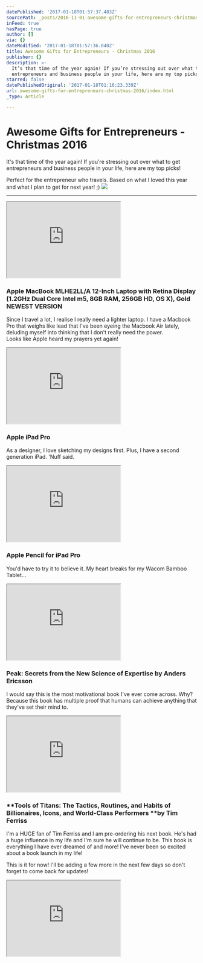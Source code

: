 ```yaml
---
datePublished: '2017-01-18T01:57:37.483Z'
sourcePath: _posts/2016-11-01-awesome-gifts-for-entrepreneurs-christmas-2016.md
inFeed: true
hasPage: true
author: []
via: {}
dateModified: '2017-01-18T01:57:36.040Z'
title: Awesome Gifts for Entrepreneurs - Christmas 2016
publisher: {}
description: >-
  It’s that time of the year again! If you’re stressing out over what to get
  entrepreneurs and business people in your life, here are my top picks!
starred: false
datePublishedOriginal: '2017-01-18T01:16:23.339Z'
url: awesome-gifts-for-entrepreneurs-christmas-2016/index.html
_type: Article

---
```

# Awesome Gifts for Entrepreneurs - Christmas 2016

It's that time of the year again! If you're stressing out over what to get entrepreneurs and business people in your life, here are my top picks!

Perfect for the entrepreneur who travels. Based on what I loved this year and what I plan to get for next year! ;)
![](https://the-grid-user-content.s3-us-west-2.amazonaws.com/f3b6f6d5-76c8-449e-b534-4d4b613d4811.jpg)

---

<iframe src="https://the-grid.github.io/ed-userhtml/?g=eJx1klFv2jAUhf9K5ge_pbFDkwLDILpSLRJMk9Ku0l6ii3ObWEns1LbG2K-fC53KJu3Nusc693zHXkjUHu1yAVFr8VmQ1vvRzZPkcDhcwQC_jL6SZkjW49hjvAN5a0wX77afN-l2G_M0LrRs4zvlxh6OST0mt4xvisfNd_6UvPqBq3pVOVepfuXEKKlC8fhwP6Uvqhb8-mbKWJ5Nr6mzgsecdng8GFs7MYDch020V7r7ZGoUvUqph0agalpprI5TdhKLWkiez1iWTrJgluU1IJ9Nssm-zrPn2SzjMxJ5sA16Qap9D7ojy4UammgfFqEVhJHIWSlIYHaxhjfqGGp3dB6HE_5B1cHAJS-rCrU0tdLNGWNdFl_EOzO9N3YAL6pyy3NW0eJOrJ3SxQAN0h3YDv3XHmTooKQl2h9K4je0ThktUsZu2DRN6VMp-L-oJFouEjjnPoX980zK_i8yBm3l_-7r1KIJ9nCRmUSBzreCcBK1r9f96XhRD_RhFFryxx4FOQtzbTRGH9QwGutB-4_REEpWes7Gn5djEiUh-tsv-w1SYMr9" height="200" style=""></iframe>

### Apple MacBook MLHE2LL/A 12-Inch Laptop with Retina Display (1.2GHz Dual Core Intel m5, 8GB RAM, 256GB HD, OS X), Gold NEWEST VERSION

Since I travel a lot, I realise I really need a lighter laptop. I have a Macbook Pro that weighs like lead that I've been eyeing the Macbook Air lately, deluding myself into thinking that I don't really need the power.   
Looks like Apple heard my prayers yet again!

<iframe src="https://the-grid.github.io/ed-userhtml/?g=eJx1kl9v2yAUxb8K44GXyTW4zh9nIVG6LlOkdavkdX20iLmxUWyggOZln37UadVs0t7QPVeH8zuwrEEHcKulQK2DA8dtCNYv0nQYhivRi99GX9WmTzfWdpCoeyETls0_3ySPKtmqpLSihlTa9IayyeTbLbv7lD7bCF91qvK-Ut3ac1sTBfzh-3ZOnpTkLJ_NKZ2y_Jp4x1nCyBFOg3HSc2WFfG-dIZ3Sx49GAu9URoJoOKimrY3TSUZHcSf5YT8pZF4U2aTI8tkBiillmZhNKZ3A4brOMQrCNRA4rvad0Ee8Wqq-Qft4EziOKUbe1RxHVp9o8UKbCOlPPkA_Yg9KRgOfPq0r0LWRSjdnjk25-8rfoMnWuF4EXpVf2JRWZHfLN17pXS8aIHfCHSHcd7Eq_lCSEtxPVcMPcF4ZzTNKZ3SeZeSx5OxfVIxWy1Scc49hX59Huf9Fhqitw999jS2aaC8uMmMU6ULLMcOofV4P4_GiHtHFUWwpnDrg-CwstNGA3qneGheEDh9QH0tWekHtr8sxRmmM_vK7_gCU5Mdw" height="200" style=""></iframe>

### Apple iPad Pro

As a designer, I love sketching my designs first. Plus, I have a second generation iPad. 'Nuff said.

<iframe src="https://the-grid.github.io/ed-userhtml/?g=eJx1ktFu0zAUhl_F-MJ3nZOUpqHUrQqoUic2TQuUwU10Yp8mVhM72IYynh4vHaIgcWed3z76v09eSjQB3WoJpHV4ELQNYfALzk-n0xX08NOaK2l73gx8cFZ9k4G_SdL89vN8XrzkTy_AV52uvK90t9YoPn7YFmzwUqQspve7d2I2236Z3s2m19f7NN_f3D9sNg-s0-b41ioUnc5YgEagblppnZlkyRjulMjrIs_rTB7mME2LfAYqU_JQTAspAQ_1K0oCuAaDoFXdgTnS1VL3DamtU-gETSjxTgoaWfzEwDPNBJR_9AH7EeukVVzg-dd1hUZapU1zJtiUu1vxh5RtreshiKp8n-ZJxSLWxmuz66FBdgPuiOGuAxnxS1ai-64l7tF5bY3IkmSeFFnGPpXRyT-olKyWHM69x7K_9Wv3v8oYs3X429do0cb1cNGZkkgXWkFTStqn62E8XuiBLo6ipfDYoaDnYGGsQfJC94N1AUx4TfooWZtFMvy4HFPCY_Xn3_ML68u-gQ" height="200" style=""></iframe>

### Apple Pencil for iPad Pro

You'd have to try it to believe it. My heart breaks for my Wacom Bamboo Tablet...

<iframe src="https://the-grid.github.io/ed-userhtml/?g=eJx1kl1LwzAUhv9KzEXvZtKum3MuG0MRBipC_bgsp-lZG9YmNYlO_fVm3cQpeBfOmxye9yEzidqjnc-A1BbXgtbed27K2Ha7PYUWPo0-laZlVcc6a8pX6RkfpWk6GifDCdu9AJc3KncuV81CoXh8uJ5EjdKbS1OiaFQSeagEqqqWxupBwvtwVYoxphzi87TEtYRiyMdFsR7GRZGkIz6Kh2eUeLAVekHzogG9ofOZaitSGFuiFZRT4qwUNJC6gYYD6wBK9-E8tj30VpVhgWMvixy1NKXS1Z5vma3uxE-P6NrYFrzIs5t4zPNodSWWTulVCxVGt2A36O8bkKFcFmVo35TEJ7ROGS0Szs_4JEmi50zEf6tSMp8x2HP3sN9ylf0PGUO28L999RZNWA9HzJSEdr4WNKak3l33_fFIDzRhFCz5jwYF3QdTbTSSE9V2xnrQ_oK0QbLSU969H48pYQH98De-AHnvsxU" height="200" style=""></iframe>

### **Peak: Secrets from the New Science of Expertise** by Anders Ericsson

I would say this is the most motivational book I've ever come across. Why? Because this book has multiple proof that humans can achieve anything that they've set their mind to.

<iframe src="https://the-grid.github.io/ed-userhtml/?g=eJx1klFr2zAQx7-Kqge_uZLdLHbTKKHrKAS2UXC2PpqrdbGPyFImiWXdp5_qtDQb7E3cHcf_9zstO7QR_WoJbPC4U3yI8RAWQhyPx0sY4bezl50bxdY5E_ItRbAh_0jGkLNAHkP-6LzR-Z2BEPIH9DvnR_RB6IMorsp6Xl9VdS1eVkNoDbUhtGTWhOrb9r7ODNn9ndOoDJVZhF4h9UPnvM1LOTU3WmE5u5Ywk_PddVEWZaWhqGeI1QetC6gr4CyC7zEq3j4ZsHu-WtLYsyfnNXrFJWfBd4onpJBbeIXKQYfnEHGc6I6k04IgfqxbtJ3TZPtTvttm81W9c2T3iQ6iapvPxVy22eaTug1kNyP0mH0Bv8f4YKBLcE3WoP9JHX5PMpIrVUpZyboss8dGFf-icrZaCjjlnsK-XYH8_yJj6q3j374miy6th7PMnCW6OChecDa8jMfpeaYHTColS_HZoOKnxsI6i-yCxoPz6ebxho1JMtmFPPw6L3MmUvTXT_QHNwLCUQ" height="200" style=""></iframe>

### **Tools of Titans: The Tactics, Routines, and Habits of Billionaires, Icons, and World-Class Performers **by Tim Ferriss

I'm a HUGE fan of Tim Ferriss and I am pre-ordering his next book. He's had a huge influence in my life and I'm sure he will continue to be. This book is everything I have ever dreamed of and more! I've never been so excited about a book launch in my life!

This is it for now! I'll be adding a few more in the next few days so don't forget to come back for updates!

<iframe src="https://the-grid.github.io/ed-userhtml/?g=eJwlzrEOgjAQANCdrzAMbEcpJSgJ4MxgYmL8gGt7QlVa02ti5OuNcX7L69lE90o7jmbIhdjAY4krbsEDWv5worU0YRVvZ2dKLIKnOx9PGB-Uzk80NFwvBacQabIDuXkxIXqoqwLt5DmhNz-QlcJuTw3ITtfQYNsCqlsFpA-tJiU7VDIfe_HPjFn2BdLyMhY" height="200" style=""></iframe>
